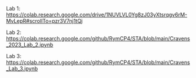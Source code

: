 Lab 1:
https://colab.research.google.com/drive/1NUVLVL0Yg8zJ03yXtsrqgv6rM-MvLepR#scrollTo=pzr3V7nj1tQj

Lab 2:
https://colab.research.google.com/github/RymCP4/STA/blob/main/Cravens_2023_Lab_2.ipynb

Lab 3:
https://colab.research.google.com/github/RymCP4/STA/blob/main/Cravens_Lab_3.ipynb
